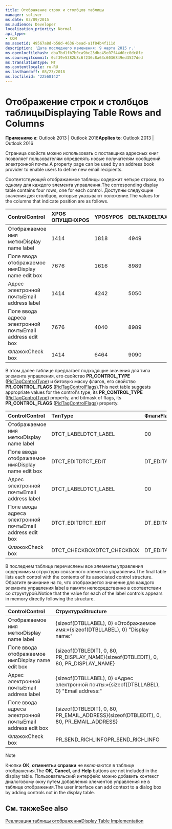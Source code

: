 ```yaml
---
title: Отображение строк и столбцов таблицы
manager: soliver
ms.date: 03/09/2015
ms.audience: Developer
localization_priority: Normal
api_type:
- COM
ms.assetid: 49567a8d-b58d-4636-bead-a1f84b4f111d
description: 'Дата последнего изменения: 9 марта 2015 г.'
ms.openlocfilehash: dba7bd1fb7b0ca9bc23dbc45e07f44d0cc0dc8fe
ms.sourcegitcommit: 0cf39e5382b8c6f236c8a63c6036849ed3527ded
ms.translationtype: MT
ms.contentlocale: ru-RU
ms.lasthandoff: 08/23/2018
ms.locfileid: "22568142"
---
```

# <a name="displaying-table-rows-and-columns"></a><span data-ttu-id="f90bf-103">Отображение строк и столбцов таблицы</span><span class="sxs-lookup"><span data-stu-id="f90bf-103">Displaying Table Rows and Columns</span></span>

  
  
<span data-ttu-id="f90bf-104">**Применимо к**: Outlook 2013 | Outlook 2016</span><span class="sxs-lookup"><span data-stu-id="f90bf-104">**Applies to**: Outlook 2013 | Outlook 2016</span></span> 
  
 <span data-ttu-id="f90bf-105">Страница свойств можно использовать с поставщика адресных книг позволяет пользователям определять новые получателям сообщений электронной почты.</span><span class="sxs-lookup"><span data-stu-id="f90bf-105">A property page can be used by an address book provider to enable users to define new email recipients.</span></span> 
  
<span data-ttu-id="f90bf-106">Соответствующей отображаемое таблицы содержит четыре строки, по одному для каждого элемента управления.</span><span class="sxs-lookup"><span data-stu-id="f90bf-106">The corresponding display table contains four rows, one for each control.</span></span> <span data-ttu-id="f90bf-107">Доступны следующие значения для столбцов, которые указывают положение.</span><span class="sxs-lookup"><span data-stu-id="f90bf-107">The values for the columns that indicate position are as follows.</span></span>
  
|<span data-ttu-id="f90bf-108">**Control**</span><span class="sxs-lookup"><span data-stu-id="f90bf-108">**Control**</span></span>|<span data-ttu-id="f90bf-109">**XPOS ОПУЩЕН**</span><span class="sxs-lookup"><span data-stu-id="f90bf-109">**XPOS**</span></span>|<span data-ttu-id="f90bf-110">**YPOS**</span><span class="sxs-lookup"><span data-stu-id="f90bf-110">**YPOS**</span></span>|<span data-ttu-id="f90bf-111">**DELTAX**</span><span class="sxs-lookup"><span data-stu-id="f90bf-111">**DELTAX**</span></span>|<span data-ttu-id="f90bf-112">**DELTAY**</span><span class="sxs-lookup"><span data-stu-id="f90bf-112">**DELTAY**</span></span>|
|:-----|:-----|:-----|:-----|:-----|
|<span data-ttu-id="f90bf-113">Отображаемое имя метки</span><span class="sxs-lookup"><span data-stu-id="f90bf-113">Display name label</span></span>  <br/> |<span data-ttu-id="f90bf-114">14</span><span class="sxs-lookup"><span data-stu-id="f90bf-114">14</span></span>  <br/> |<span data-ttu-id="f90bf-115">18</span><span class="sxs-lookup"><span data-stu-id="f90bf-115">18</span></span>  <br/> |<span data-ttu-id="f90bf-116">49</span><span class="sxs-lookup"><span data-stu-id="f90bf-116">49</span></span>  <br/> |<span data-ttu-id="f90bf-117">8</span><span class="sxs-lookup"><span data-stu-id="f90bf-117">8</span></span>  <br/> |
|<span data-ttu-id="f90bf-118">Поле ввода отображаемое имя</span><span class="sxs-lookup"><span data-stu-id="f90bf-118">Display name edit box</span></span>  <br/> |<span data-ttu-id="f90bf-119">76</span><span class="sxs-lookup"><span data-stu-id="f90bf-119">76</span></span>  <br/> |<span data-ttu-id="f90bf-120">16</span><span class="sxs-lookup"><span data-stu-id="f90bf-120">16</span></span>  <br/> |<span data-ttu-id="f90bf-121">89</span><span class="sxs-lookup"><span data-stu-id="f90bf-121">89</span></span>  <br/> |<span data-ttu-id="f90bf-122">12</span><span class="sxs-lookup"><span data-stu-id="f90bf-122">12</span></span>  <br/> |
|<span data-ttu-id="f90bf-123">Адрес электронной почты</span><span class="sxs-lookup"><span data-stu-id="f90bf-123">Email address label</span></span>  <br/> |<span data-ttu-id="f90bf-124">14</span><span class="sxs-lookup"><span data-stu-id="f90bf-124">14</span></span>  <br/> |<span data-ttu-id="f90bf-125">42</span><span class="sxs-lookup"><span data-stu-id="f90bf-125">42</span></span>  <br/> |<span data-ttu-id="f90bf-126">50</span><span class="sxs-lookup"><span data-stu-id="f90bf-126">50</span></span>  <br/> |<span data-ttu-id="f90bf-127">8</span><span class="sxs-lookup"><span data-stu-id="f90bf-127">8</span></span>  <br/> |
|<span data-ttu-id="f90bf-128">Поле ввода адреса электронной почты</span><span class="sxs-lookup"><span data-stu-id="f90bf-128">Email address edit box</span></span>  <br/> |<span data-ttu-id="f90bf-129">76</span><span class="sxs-lookup"><span data-stu-id="f90bf-129">76</span></span>  <br/> |<span data-ttu-id="f90bf-130">40</span><span class="sxs-lookup"><span data-stu-id="f90bf-130">40</span></span>  <br/> |<span data-ttu-id="f90bf-131">89</span><span class="sxs-lookup"><span data-stu-id="f90bf-131">89</span></span>  <br/> |<span data-ttu-id="f90bf-132">12</span><span class="sxs-lookup"><span data-stu-id="f90bf-132">12</span></span>  <br/> |
|<span data-ttu-id="f90bf-133">Флажок</span><span class="sxs-lookup"><span data-stu-id="f90bf-133">Check box</span></span>  <br/> |<span data-ttu-id="f90bf-134">14</span><span class="sxs-lookup"><span data-stu-id="f90bf-134">14</span></span>  <br/> |<span data-ttu-id="f90bf-135">64</span><span class="sxs-lookup"><span data-stu-id="f90bf-135">64</span></span>  <br/> |<span data-ttu-id="f90bf-136">90</span><span class="sxs-lookup"><span data-stu-id="f90bf-136">90</span></span>  <br/> |<span data-ttu-id="f90bf-137">12</span><span class="sxs-lookup"><span data-stu-id="f90bf-137">12</span></span>  <br/> |
   
<span data-ttu-id="f90bf-138">В этом далее таблице предлагает подходящие значения для типа элемента управления, его свойство **PR_CONTROL_TYPE** ([PidTagControlType](pidtagcontroltype-canonical-property.md)) и битовую маску флагов, его свойство **PR_CONTROL_FLAGS** ([PidTagControlFlags](pidtagcontrolflags-canonical-property.md)).</span><span class="sxs-lookup"><span data-stu-id="f90bf-138">This next table suggests appropriate values for the control's type, its **PR_CONTROL_TYPE** ([PidTagControlType](pidtagcontroltype-canonical-property.md)) property, and bitmask of flags, its **PR_CONTROL_FLAGS** ([PidTagControlFlags](pidtagcontrolflags-canonical-property.md)) property.</span></span>
  
|<span data-ttu-id="f90bf-139">**Control**</span><span class="sxs-lookup"><span data-stu-id="f90bf-139">**Control**</span></span>|<span data-ttu-id="f90bf-140">**Тип**</span><span class="sxs-lookup"><span data-stu-id="f90bf-140">**Type**</span></span>|<span data-ttu-id="f90bf-141">**Флаги**</span><span class="sxs-lookup"><span data-stu-id="f90bf-141">**Flags**</span></span>|
|:-----|:-----|:-----|
|<span data-ttu-id="f90bf-142">Отображаемое имя метки</span><span class="sxs-lookup"><span data-stu-id="f90bf-142">Display name label</span></span>  <br/> |<span data-ttu-id="f90bf-143">DTCT_LABEL</span><span class="sxs-lookup"><span data-stu-id="f90bf-143">DTCT_LABEL</span></span>  <br/> |<span data-ttu-id="f90bf-144">0</span><span class="sxs-lookup"><span data-stu-id="f90bf-144">0</span></span>  <br/> |
|<span data-ttu-id="f90bf-145">Поле ввода отображаемое имя</span><span class="sxs-lookup"><span data-stu-id="f90bf-145">Display name edit box</span></span>  <br/> |<span data-ttu-id="f90bf-146">DTCT_EDIT</span><span class="sxs-lookup"><span data-stu-id="f90bf-146">DTCT_EDIT</span></span>  <br/> |<span data-ttu-id="f90bf-147">DT_EDITABLE</span><span class="sxs-lookup"><span data-stu-id="f90bf-147">DT_EDITABLE</span></span> | <span data-ttu-id="f90bf-148">DT_REQUIRED</span><span class="sxs-lookup"><span data-stu-id="f90bf-148">DT_REQUIRED</span></span>  <br/> |
|<span data-ttu-id="f90bf-149">Адрес электронной почты</span><span class="sxs-lookup"><span data-stu-id="f90bf-149">Email address label</span></span>  <br/> |<span data-ttu-id="f90bf-150">DTCT_LABEL</span><span class="sxs-lookup"><span data-stu-id="f90bf-150">DTCT_LABEL</span></span>  <br/> |<span data-ttu-id="f90bf-151">0</span><span class="sxs-lookup"><span data-stu-id="f90bf-151">0</span></span>  <br/> |
|<span data-ttu-id="f90bf-152">Поле ввода адреса электронной почты</span><span class="sxs-lookup"><span data-stu-id="f90bf-152">Email address edit box</span></span>  <br/> |<span data-ttu-id="f90bf-153">DTCT_EDIT</span><span class="sxs-lookup"><span data-stu-id="f90bf-153">DTCT_EDIT</span></span>  <br/> |<span data-ttu-id="f90bf-154">DT_EDITABLE</span><span class="sxs-lookup"><span data-stu-id="f90bf-154">DT_EDITABLE</span></span> | <span data-ttu-id="f90bf-155">DT_REQUIRED</span><span class="sxs-lookup"><span data-stu-id="f90bf-155">DT_REQUIRED</span></span>  <br/> |
|<span data-ttu-id="f90bf-156">Флажок</span><span class="sxs-lookup"><span data-stu-id="f90bf-156">Check box</span></span>  <br/> |<span data-ttu-id="f90bf-157">DTCT_CHECKBOX</span><span class="sxs-lookup"><span data-stu-id="f90bf-157">DTCT_CHECKBOX</span></span>  <br/> |<span data-ttu-id="f90bf-158">DT_EDITABLE</span><span class="sxs-lookup"><span data-stu-id="f90bf-158">DT_EDITABLE</span></span>  <br/> |
   
<span data-ttu-id="f90bf-159">В последнем таблице перечислены все элементы управления содержимым структуры связанного элемента управления.</span><span class="sxs-lookup"><span data-stu-id="f90bf-159">The final table lists each control with the contents of its associated control structure.</span></span> <span data-ttu-id="f90bf-160">Обратите внимание на то, что отображается значение для каждого элемента управления label в памяти непосредственно в соответствии со структурой.</span><span class="sxs-lookup"><span data-stu-id="f90bf-160">Notice that the value for each of the label controls appears in memory directly following the structure.</span></span>
  
|<span data-ttu-id="f90bf-161">**Control**</span><span class="sxs-lookup"><span data-stu-id="f90bf-161">**Control**</span></span>|<span data-ttu-id="f90bf-162">**Структура**</span><span class="sxs-lookup"><span data-stu-id="f90bf-162">**Structure**</span></span>|
|:-----|:-----|
|<span data-ttu-id="f90bf-163">Отображаемое имя метки</span><span class="sxs-lookup"><span data-stu-id="f90bf-163">Display name label</span></span>  <br/> |<span data-ttu-id="f90bf-164">{sizeof(DTBLLABEL), 0} «Отображаемое имя:»</span><span class="sxs-lookup"><span data-stu-id="f90bf-164">{sizeof(DTBLLABEL), 0} "Display name:"</span></span>  <br/> |
|<span data-ttu-id="f90bf-165">Поле ввода отображаемое имя</span><span class="sxs-lookup"><span data-stu-id="f90bf-165">Display name edit box</span></span>  <br/> |<span data-ttu-id="f90bf-166">{sizeof(DTBLEDIT), 0, 80, PR_DISPLAY_NAME}</span><span class="sxs-lookup"><span data-stu-id="f90bf-166">{sizeof(DTBLEDIT), 0, 80, PR_DISPLAY_NAME}</span></span>  <br/> |
|<span data-ttu-id="f90bf-167">Адрес электронной почты</span><span class="sxs-lookup"><span data-stu-id="f90bf-167">Email address label</span></span>  <br/> |<span data-ttu-id="f90bf-168">{sizeof(DTBLLABEL), 0} «Адрес электронной почты:»</span><span class="sxs-lookup"><span data-stu-id="f90bf-168">{sizeof(DTBLLABEL), 0} "Email address:"</span></span>  <br/> |
|<span data-ttu-id="f90bf-169">Поле ввода адреса электронной почты</span><span class="sxs-lookup"><span data-stu-id="f90bf-169">Email address edit box</span></span>  <br/> |<span data-ttu-id="f90bf-170">{sizeof(DTBLEDIT), 0, 80, PR_EMAIL_ADDRESS}</span><span class="sxs-lookup"><span data-stu-id="f90bf-170">{sizeof(DTBLEDIT), 0, 80, PR_EMAIL_ADDRESS}</span></span>  <br/> |
|<span data-ttu-id="f90bf-171">Флажок</span><span class="sxs-lookup"><span data-stu-id="f90bf-171">Check box</span></span>  <br/> |<span data-ttu-id="f90bf-172">PR_SEND_RICH_INFO</span><span class="sxs-lookup"><span data-stu-id="f90bf-172">PR_SEND_RICH_INFO</span></span>  <br/> |
   
> [!NOTE]
> <span data-ttu-id="f90bf-173">Кнопки **ОК**, **отменять**и **справки** не включаются в таблице отображения.</span><span class="sxs-lookup"><span data-stu-id="f90bf-173">The **OK**, **Cancel**, and **Help** buttons are not included in the display table.</span></span> <span data-ttu-id="f90bf-174">Пользовательский интерфейс можно добавить контекст диалоговому окну путем добавления элементов управления не в таблице отображения.</span><span class="sxs-lookup"><span data-stu-id="f90bf-174">The user interface can add context to a dialog box by adding controls not in the display table.</span></span> 
  
## <a name="see-also"></a><span data-ttu-id="f90bf-175">См. также</span><span class="sxs-lookup"><span data-stu-id="f90bf-175">See also</span></span>



[<span data-ttu-id="f90bf-176">Реализация таблицы отображения</span><span class="sxs-lookup"><span data-stu-id="f90bf-176">Display Table Implementation</span></span>](display-table-implementation.md)


